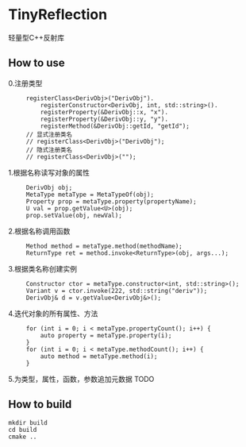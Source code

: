 # TinyReflection

轻量型C++反射库



## How to use

0.注册类型

```
     registerClass<DerivObj>("DerivObj").
         registerConstructor<DerivObj, int, std::string>().
         registerProperty(&DerivObj::x, "x").
         registerProperty(&DerivObj::y, "y").
         registerMethod(&DerivObj::getId, "getId");
     // 显式注册类名
     // registerClass<DerivObj>("DerivObj");
     // 隐式注册类名
     // registerClass<DerivObj>("");
```

1.根据名称读写对象的属性

```
     DerivObj obj;
     MetaType metaType = MetaTypeOf(obj);
     Property prop = metaType.property(propertyName);
     U val = prop.getValue<U>(obj);
     prop.setValue(obj, newVal);
```

2.根据名称调用函数

```
     Method method = metaType.method(methodName);
     ReturnType ret = method.invoke<ReturnType>(obj, args...);
```

3.根据类名称创建实例

```
     Constructor ctor = metaType.constructor<int, std::string>();
     Variant v = ctor.invoke(222, std::string("deriv"));
     DerivObj& d = v.getValue<DerivObj&>();
```

4.迭代对象的所有属性、方法

```
     for (int i = 0; i < metaType.propertyCount(); i++) {
         auto property = metaType.property(i);
     }
     for (int i = 0; i < metaType.methodCount(); i++) {
         auto method = metaType.method(i);
     }
```

5.为类型，属性，函数，参数追加元数据
     TODO



## How to build

```
mkdir build
cd build
cmake ..
```
